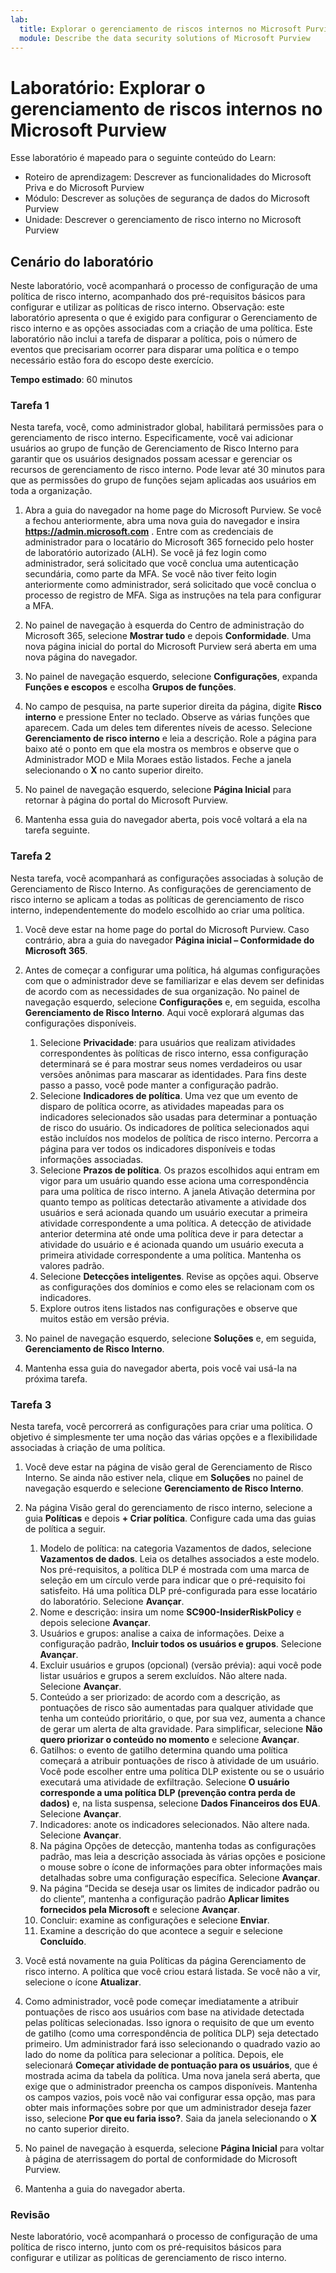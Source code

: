 ```yaml
---
lab:
  title: Explorar o gerenciamento de riscos internos no Microsoft Purview
  module: Describe the data security solutions of Microsoft Purview
---
```


# Laboratório: Explorar o gerenciamento de riscos internos no Microsoft Purview

Esse laboratório é mapeado para o seguinte conteúdo do Learn:

- Roteiro de aprendizagem: Descrever as funcionalidades do Microsoft Priva e do Microsoft Purview
- Módulo: Descrever as soluções de segurança de dados do Microsoft Purview
- Unidade: Descrever o gerenciamento de risco interno no Microsoft Purview

## Cenário do laboratório

Neste laboratório, você acompanhará o processo de configuração de uma política de risco interno, acompanhado dos pré-requisitos básicos para configurar e utilizar as políticas de risco interno.  Observação: este laboratório apresenta o que é exigido para configurar o Gerenciamento de risco interno e as opções associadas com a criação de uma política.  Este laboratório não inclui a tarefa de disparar a política, pois o número de eventos que precisariam ocorrer para disparar uma política e o tempo necessário estão fora do escopo deste exercício.

**Tempo estimado**: 60 minutos

### Tarefa 1

Nesta tarefa, você, como administrador global, habilitará permissões para o gerenciamento de risco interno.  Especificamente, você vai adicionar usuários ao grupo de função de Gerenciamento de Risco Interno para garantir que os usuários designados possam acessar e gerenciar os recursos de gerenciamento de risco interno.  Pode levar até 30 minutos para que as permissões do grupo de funções sejam aplicadas aos usuários em toda a organização.

1. Abra a guia do navegador na home page do Microsoft Purview.  Se você a fechou anteriormente, abra uma nova guia do navegador e insira **https://admin.microsoft.com** . Entre com as credenciais de administrador para o locatário do Microsoft 365 fornecido pelo hoster de laboratório autorizado (ALH). Se você já fez login como administrador, será solicitado que você conclua uma autenticação secundária, como parte da MFA. Se você não tiver feito login anteriormente como administrador, será solicitado que você conclua o processo de registro de MFA. Siga as instruções na tela para configurar a MFA.

1. No painel de navegação à esquerda do Centro de administração do Microsoft 365, selecione **Mostrar tudo** e depois **Conformidade**.  Uma nova página inicial do portal do Microsoft Purview será aberta em uma nova página do navegador.  

1. No painel de navegação esquerdo, selecione **Configurações**, expanda **Funções e escopos** e escolha **Grupos de funções**.

1. No campo de pesquisa, na parte superior direita da página, digite **Risco interno** e pressione Enter no teclado.  Observe as várias funções que aparecem.  Cada um deles tem diferentes níveis de acesso.  Selecione **Gerenciamento de risco interno** e leia a descrição.  Role a página para baixo até o ponto em que ela mostra os membros e observe que o Administrador MOD e Mila Moraes estão listados. Feche a janela selecionando o **X** no canto superior direito.

1. No painel de navegação esquerdo, selecione **Página Inicial** para retornar à página do portal do Microsoft Purview.

1. Mantenha essa guia do navegador aberta, pois você voltará a ela na tarefa seguinte.

### Tarefa 2

Nesta tarefa, você acompanhará as configurações associadas à solução de Gerenciamento de Risco Interno.  As configurações de gerenciamento de risco interno se aplicam a todas as políticas de gerenciamento de risco interno, independentemente do modelo escolhido ao criar uma política.

1. Você deve estar na home page do portal do Microsoft Purview. Caso contrário, abra a guia do navegador **Página inicial – Conformidade do Microsoft 365**.

1. Antes de começar a configurar uma política, há algumas configurações com que o administrador deve se familiarizar e elas devem ser definidas de acordo com as necessidades de sua organização. No painel de navegação esquerdo, selecione **Configurações** e, em seguida, escolha **Gerenciamento de Risco Interno**.  Aqui você explorará algumas das configurações disponíveis.
    1. Selecione **Privacidade**: para usuários que realizam atividades correspondentes às políticas de risco interno, essa configuração determinará se é para mostrar seus nomes verdadeiros ou usar versões anônimas para mascarar as identidades.  Para fins deste passo a passo, você pode manter a configuração padrão.
    1. Selecione **Indicadores de política**. Uma vez que um evento de disparo de política ocorre, as atividades mapeadas para os indicadores selecionados são usadas para determinar a pontuação de risco do usuário. Os indicadores de política selecionados aqui estão incluídos nos modelos de política de risco interno.  Percorra a página para ver todos os indicadores disponíveis e todas informações associadas. 
    1. Selecione **Prazos de política**. Os prazos escolhidos aqui entram em vigor para um usuário quando esse aciona uma correspondência para uma política de risco interno.   A janela Ativação determina por quanto tempo as políticas detectarão ativamente a atividade dos usuários e será acionada quando um usuário executar a primeira atividade correspondente a uma política. A detecção de atividade anterior determina até onde uma política deve ir para detectar a atividade do usuário e é acionada quando um usuário executa a primeira atividade correspondente a uma política.  Mantenha os valores padrão.
    1. Selecione **Detecções inteligentes**. Revise as opções aqui.  Observe as configurações dos domínios e como eles se relacionam com os indicadores.
    1. Explore outros itens listados nas configurações e observe que muitos estão em versão prévia.

1. No painel de navegação esquerdo, selecione **Soluções** e, em seguida, **Gerenciamento de Risco Interno**.

1. Mantenha essa guia do navegador aberta, pois você vai usá-la na próxima tarefa.

### Tarefa 3

Nesta tarefa, você percorrerá as configurações para criar uma política.  O objetivo é simplesmente ter uma noção das várias opções e a flexibilidade associadas à criação de uma política.

1. Você deve estar na página de visão geral de Gerenciamento de Risco Interno.  Se ainda não estiver nela, clique em **Soluções** no painel de navegação esquerdo e selecione **Gerenciamento de Risco Interno**.

1. Na página Visão geral do gerenciamento de risco interno, selecione a guia **Políticas** e depois **+ Criar política**.  Configure cada uma das guias de política a seguir.

    1. Modelo de política: na categoria Vazamentos de dados, selecione **Vazamentos de dados**.  Leia os detalhes associados a este modelo. Nos pré-requisitos, a política DLP é mostrada com uma marca de seleção em um círculo verde para indicar que o pré-requisito foi satisfeito.  Há uma política DLP pré-configurada para esse locatário do laboratório. Selecione **Avançar**. 
    1. Nome e descrição: insira um nome **SC900-InsiderRiskPolicy** e depois selecione **Avançar**.
    1. Usuários e grupos: analise a caixa de informações.  Deixe a configuração padrão, **Incluir todos os usuários e grupos**.  Selecione **Avançar**.
    1. Excluir usuários e grupos (opcional) (versão prévia): aqui você pode listar usuários e grupos a serem excluídos. Não altere nada. Selecione **Avançar**.
    1. Conteúdo a ser priorizado: de acordo com a descrição, as pontuações de risco são aumentadas para qualquer atividade que tenha um conteúdo prioritário, o que, por sua vez, aumenta a chance de gerar um alerta de alta gravidade. Para simplificar, selecione **Não quero priorizar o conteúdo no momento** e selecione **Avançar**.
    1. Gatilhos: o evento de gatilho determina quando uma política começará a atribuir pontuações de risco à atividade de um usuário.  Você pode escolher entre uma política DLP existente ou se o usuário executará uma atividade de exfiltração. Selecione **O usuário corresponde a uma política DLP (prevenção contra perda de dados)** e, na lista suspensa, selecione **Dados Financeiros dos EUA**. Selecione **Avançar**.
    1. Indicadores: anote os indicadores selecionados. Não altere nada. Selecione **Avançar**.
    1. Na página Opções de detecção, mantenha todas as configurações padrão, mas leia a descrição associada às várias opções e posicione o mouse sobre o ícone de informações para obter informações mais detalhadas sobre uma configuração específica.  Selecione **Avançar**.
    1. Na página “Decida se deseja usar os limites de indicador padrão ou do cliente”, mantenha a configuração padrão **Aplicar limites fornecidos pela Microsoft** e selecione **Avançar**.
    1. Concluir: examine as configurações e selecione **Enviar**.
    1. Examine a descrição do que acontece a seguir e selecione **Concluído**.

1. Você está novamente na guia Políticas da página Gerenciamento de risco interno.  A política que você criou estará listada.  Se você não a vir, selecione o ícone **Atualizar**.

1. Como administrador, você pode começar imediatamente a atribuir pontuações de risco aos usuários com base na atividade detectada pelas políticas selecionadas. Isso ignora o requisito de que um evento de gatilho (como uma correspondência de política DLP) seja detectado primeiro.  Um administrador fará isso selecionando o quadrado vazio ao lado do nome da política para selecionar a política. Depois, ele selecionará **Começar atividade de pontuação para os usuários**, que é mostrada acima da tabela da política.  Uma nova janela será aberta, que exige que o administrador preencha os campos disponíveis. Mantenha os campos vazios, pois você não vai configurar essa opção, mas para obter mais informações sobre por que um administrador deseja fazer isso, selecione **Por que eu faria isso?**.  Saia da janela selecionando o **X** no canto superior direito.

1. No painel de navegação à esquerda, selecione **Página Inicial** para voltar à página de aterrissagem do portal de conformidade do Microsoft Purview.

1. Mantenha a guia do navegador aberta.

### Revisão

Neste laboratório, você acompanhará o processo de configuração de uma política de risco interno, junto com os pré-requisitos básicos para configurar e utilizar as políticas de gerenciamento de risco interno.
